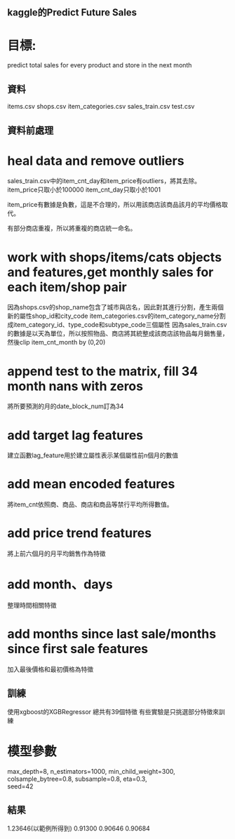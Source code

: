 ## kaggle的Predict Future Sales
# 目標:
predict total sales for every product and store in the next month

## 資料
items.csv
shops.csv
item_categories.csv
sales_train.csv
test.csv

## 資料前處理
# heal data and remove outliers
sales_train.csv中的item_cnt_day和item_price有outliers，將其去除。
item_price只取小於100000
item_cnt_day只取小於1001

item_price有數據是負數，這是不合理的，所以用該商店該商品該月的平均價格取代。

有部分商店重複，所以將重複的商店統一命名。

# work with shops/items/cats objects and features,get monthly sales for each item/shop pair
因為shops.csv的shop_name包含了城市與店名，因此對其進行分割，產生兩個新的屬性shop_id和city_code
item_categories.csv的item_category_name分割成item_category_id、type_code和subtype_code三個屬性
因為sales_train.csv的數據是以天為單位，所以按照物品、商店將其統整成該商店該物品每月銷售量，然後clip item_cnt_month by (0,20)

# append test to the matrix, fill 34 month nans with zeros
將所要預測的月的date_block_num訂為34

# add target lag features
建立函數lag_feature用於建立屬性表示某個屬性前n個月的數值

# add mean encoded features
將item_cnt依照商、商品、商店和商品等禁行平均所得數值。
# add price trend features
將上前六個月的月平均銷售作為特徵
# add month、days
整理時間相關特徵
# add months since last sale/months since first sale features
加入最後價格和最初價格為特徵

## 訓練
使用xgboost的XGBRegressor
總共有39個特徵
有些實驗是只挑選部分特徵來訓練

# 模型參數
max_depth=8,
n_estimators=1000,
min_child_weight=300, 
colsample_bytree=0.8, 
subsample=0.8, 
eta=0.3,    
seed=42

## 結果
1.23646(以範例所得到)
0.91300
0.90646
0.90684
